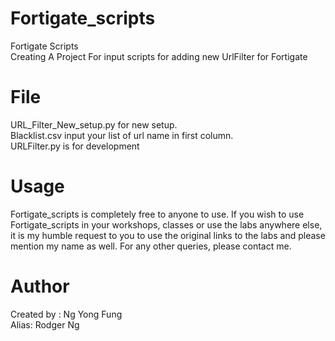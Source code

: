 # Fortigate_scripts
Fortigate Scripts<br />
Creating A Project For input scripts for adding new UrlFilter for Fortigate<br />

# File
URL_Filter_New_setup.py for new setup.<br />
Blacklist.csv input your list of url name in first column.<br />
URLFilter.py is for development<br />

# Usage
Fortigate_scripts is completely free to anyone to use. If you wish to use Fortigate_scripts in your workshops, classes or use the labs anywhere else, it is my humble request to you to use the original links to the labs and please mention my name as well. For any other queries, please contact me.

# Author
Created by  : Ng Yong Fung <br />
Alias: Rodger Ng
